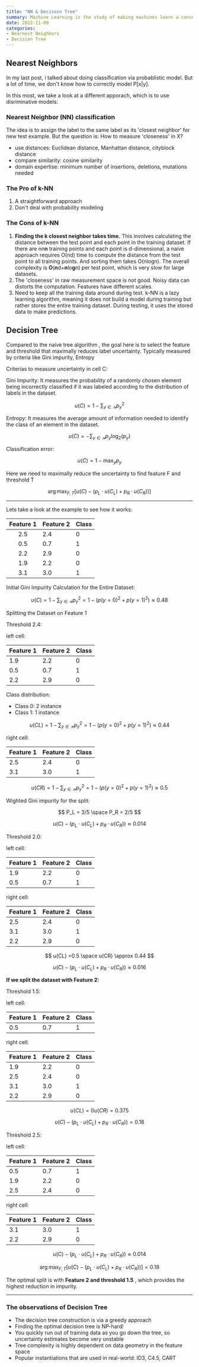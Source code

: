 ```yaml
---
title: "NN & Decisoin Tree"
summary: Machine Learning is the study of making machines learn a concept without explicitly programming it. It involves building algorithms that can learn from input data to make predictions or find patterns in the data.
date: 2022-11-09
categories: 
- Nearnest Neighbors
- Decision Tree
---
```

## Nearest Neighbors

In my last post, i talked about doing classification via probablistic model. But a lot of time,  we don't know how to correctly model P[x|y].

In this most, we take a look at a different apporach, which is to use disriminative models:

### Nearest Neighbor (NN) classification

The idea is to assign the label to the same label as its 'closest neighbor' for new test example. But the question is: How to measure 'closeness' in X?

* use distances: Euclidean distance, Manhattan distance, cityblock distance
* compare similarity: cosine similarity
* domain expertise: minimum number of insertions, deletions, mutations needed

### The Pro of k-NN

1. A straightforward approach
2. Don't deal with probability modeling

### The Cons of  k-NN

1. **Finding the k closest neighbor takes time.** This involves calculating the distance between the test point and each point in the training dataset. If there are nn**n** training points and each point is d-dimensional, a naive approach requires O(nd) time to compute the distance from the test point to all training points. And sorting them takes O(nlogn). The overall complexity is **O**(**n**d+**n**lo**g**n) per test point, which is very slow for large datasets.
2. The 'closeness' in raw measurement space is not good. Noisy data can distorts the computation. Features have different scales.
3. Need to keep all the training data around during test. k-NN is a lazy learning algorithm, meaning it does not build a model during training but rather stores the entire training dataset. During testing, it uses the stored data to make predictions.

## Decision Tree

Compared to the naive tree algorithm , the goal here is to select the feature and threshold that maximally reduces label uncertainty. Typically measured by criteria like Gini impurity, Entropy

Criterias to measure uncertainty in cell C:

Gini Impurity: It measures the probability of a randomly chosen element being incorrectly classified if it was labeled according to the distribution of labels in the dataset.

$$
u(C) = 1 - \sum_{y \in \mathcal{Y}} p_y^2
$$

Entropy: It measures the average amount of information needed to identify the class of an element in the dataset.

$$
u(C) = - \sum_{y \in \mathcal{Y}} p_y \log_2(p_y)
$$

Classification error:

$$
u(C) = 1 - \max_{y} p_y
$$

Here we need to maximally reduce the uncertainty to find feature F and threshold T

$$
\arg \max_{F, T} \left[ u(C) - \left( p_L \cdot u(C_L) + p_R \cdot u(C_R) \right) \right]
$$

---

Lets take a look at the example to see how it works:

| Feature 1 | Feature 2 | Class |
| :-------: | --------- | ----- |
|    2.5    | 2.4       | 0     |
|    0.5    | 0.7       | 1     |
|    2.2    | 2.9       | 0     |
|    1.9    | 2.2       | 0     |
|    3.1    | 3.0       | 1     |

Initial Gini Impurity Calculation for the Entire Dataset:

$$
u(C) = 1 - \sum_{y \in \mathcal{Y}} p_y^2 = 1 - (p(y=0)^2 + p(y=1)^2) \approx0.48
$$

Splitting the Dataset on Feature 1

Threshold 2.4:

left cell:

| Feature 1 | Feature 2 | Class |
| --------- | --------- | ----- |
| 1.9       | 2.2       | 0     |
| 0.5       | 0.7       | 1     |
| 2.2       | 2.9       | 0     |

Class distribution:

* Class 0: 2 instance
* Class 1: 1 instance

$$
u(CL) = 1 - \sum_{y \in \mathcal{Y}} p_y^2 = 1 - (p(y=0)^2 + p(y=1)^2) \approx 0.44
$$

right cell:

| Feature 1 | Feature 2 | Class |
| --------- | --------- | ----- |
| 2.5       | 2.4       | 0     |
| 3.1       | 3.0       | 1     |

$$
u(CR) = 1 - \sum_{y \in \mathcal{Y}} p_y^2 = 1 - (p(y=0)^2 + p(y=1)^2) \approx 0.5
$$

Wighted Gini impurity for the split:

$$
P_L = 3/5 \space P_R = 2/5
$$

$$
u(C) - \left( p_L \cdot u(C_L) + p_R \cdot u(C_R) \right) \approx 0.014
$$

Threshold 2.0:

left cell:

| Feature 1 | Feature 2 | Class |
| --------- | --------- | ----- |
| 1.9       | 2.2       | 0     |
| 0.5       | 0.7       | 1     |

right cell:

| Feature 1 | Feature 2 | Class |
| --------- | --------- | ----- |
| 2.5       | 2.4       | 0     |
| 3.1       | 3.0       | 1     |
| 2.2       | 2.9       | 0     |

$$
u(CL)  =0.5 \space  u(CR)  \approx 0.44
$$

$$
u(C) - \left( p_L \cdot u(C_L) + p_R \cdot u(C_R) \right) \approx 0.016
$$

**If we split the dataset with Feature 2:**

Threshold 1.5:

left cell:

| Feature 1 | Feature 2 | Class |
| --------- | --------- | ----- |
| 0.5       | 0.7       | 1     |

right cell:

| Feature 1 | Feature 2 | Class |
| --------- | --------- | ----- |
| 1.9       | 2.2       | 0     |
| 2.5       | 2.4       | 0     |
| 3.1       | 3.0       | 1     |
| 2.2       | 2.9       | 0     |

$$
u(CL) =0  u(CR) = 0.375
$$

$$
u(C) - \left( p_L \cdot u(C_L) + p_R \cdot u(C_R) \right) = 0.18
$$

Threshold 2.5:

left cell:

| Feature 1 | Feature 2 | Class |
| --------- | --------- | ----- |
| 0.5       | 0.7       | 1     |
| 1.9       | 2.2       | 0     |
| 2.5       | 2.4       | 0     |

right cell:

| Feature 1 | Feature 2 | Class |
| --------- | --------- | ----- |
| 3.1       | 3.0       | 1     |
| 2.2       | 2.9       | 0     |

$$
u(C) - \left( p_L \cdot u(C_L) + p_R \cdot u(C_R) \right) \approx 0.014
$$

$$
\arg \max_{F, T} \left[ u(C) - \left( p_L \cdot u(C_L) + p_R \cdot u(C_R) \right) \right] = 0.18
$$

The optimal split is with  **Feature 2 and threshold 1.5** , which provides the highest reduction in impurity.

---

### The observations of Decision Tree

* The decision tree construction is via a greedy approach
* Finding the optimal decision tree is NP-hard!
* You quickly run out of training data as you go down the tree, so uncertainty estimates become very unstable
* Tree complexity is highly dependent on data geometry in the feature space
* Popular instantiations that are used in real-world: ID3, C4.5, CART
